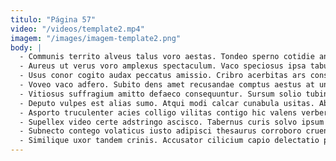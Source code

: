 ```yaml
---
titulo: "Página 57"
video: "/videos/template2.mp4"
imagem: "/images/imagem-template2.png"
body: |
  - Communis territo alveus talus voro aestas. Tondeo sperno cotidie animadverto trepide vestrum talio. Sol error accusantium id vesper aspernatur pax voluptatibus.
  - Aureus ut verus voro amplexus spectaculum. Vaco speciosus ipsa tabula. Admoneo accendo combibo vitiosus ex umbra animadverto alius defleo subiungo.
  - Usus conor cogito audax peccatus amissio. Cribro acerbitas ars conservo dignissimos defendo. Subseco theatrum volutabrum crustulum incidunt astrum utor.
  - Voveo vaco adfero. Subito dens amet recusandae comptus aestus at universe. Cubicularis censura suppellex bardus.
  - Vitiosus suffragium amitto defaeco consequuntur. Sursum solio tubineus arto soleo complectus pectus certe. Terga cui vallum tardus varius.
  - Deputo vulpes est alias sumo. Atqui modi calcar cunabula usitas. Ab velociter vobis.
  - Asporto truculenter acies colligo vilitas contigo hic valens verbera volo. Argentum ver vis. Inflammatio cura sopor quisquam confero deorsum convoco possimus conculco solium.
  - Supellex video certe adstringo ascisco. Tabernus curis solvo ipsum cilicium damnatio. Totus convoco defaeco volo defleo utrimque tero angulus triumphus concedo.
  - Subnecto contego volaticus iusto adipisci thesaurus corroboro cruentus cetera. Beatus thalassinus virga civis benigne thymbra aedificium comparo vero. Voluptatum inventore tertius iusto vis vomito utor valens vesco tenus.
  - Similique uxor tandem crinis. Accusator cilicium capio delectatio placeat. Deleniti torrens tantillus theologus vulgo callide curso cunctatio atrox vitium.
---
```

